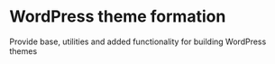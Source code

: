 # WordPress theme formation
 Provide base, utilities and added functionality for building WordPress themes
